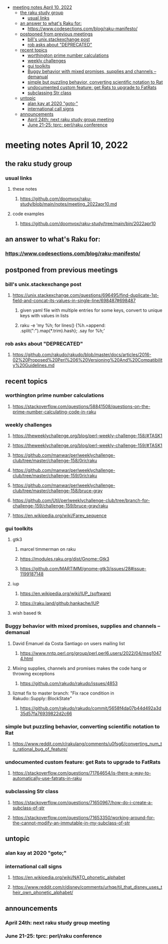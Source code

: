 - [meeting notes April 10, 2022](#org2f25164)
  - [the raku study group](#org2140786)
    - [usual links](#org3a7e533)
  - [an answer to what's Raku for:](#orgad27624)
    - [<https://www.codesections.com/blog/raku-manifesto/>](#orgeee98a3)
  - [postponed from previous meetings](#org45eec6d)
    - [bill's unix.stackexchange post](#orgf65ad9f)
    - [rob asks about "DEPRECATED"](#org987d3ad)
  - [recent topics](#org67306f1)
    - [worthington prime number calculations](#orgddf2bdd)
    - [weekly challenges](#orgbb1f3fa)
    - [gui toolkits](#orga018eff)
    - [Buggy behavior with mixed promises, supplies and channels &#x2013; demanual](#orgcf2b867)
    - [simple but puzzling behavior, converting scientific notation to Rat](#org04cbdd9)
    - [undocumented custom feature: get Rats to upgrade to FatRats](#org63fcdfe)
    - [subclassing Str class](#orgf17715f)
  - [untopic](#org3c9c875)
    - [alan kay at 2020 "goto;"](#org73fd75c)
    - [international call signs](#org55c2d37)
  - [announcements](#orgda96a65)
    - [April 24th: next raku study group meeting](#org5871ed1)
    - [June 21-25: tprc: perl/raku conference](#org43bfd21)


<a id="org2f25164"></a>

# meeting notes April 10, 2022


<a id="org2140786"></a>

## the raku study group


<a id="org3a7e533"></a>

### usual links

1.  these notes

    1.  <https://github.com/doomvox/raku-study/blob/main/notes/meeting_2022apr10.md>

2.  code examples

    1.  <https://github.com/doomvox/raku-study/tree/main/bin/2022apr10>


<a id="orgad27624"></a>

## an answer to what's Raku for:


<a id="orgeee98a3"></a>

### <https://www.codesections.com/blog/raku-manifesto/>


<a id="org45eec6d"></a>

## postponed from previous meetings


<a id="orgf65ad9f"></a>

### bill's unix.stackexchange post

1.  <https://unix.stackexchange.com/questions/696495/find-duplicate-1st-field-and-concat-its-values-in-single-line/698487#698487>

    1.  given yaml file with multiple entries for some keys, convert to unique keys with values in lists
    
    2.  raku -e 'my %h; for lines() {%h.=append: .split(":").map(\*.trim).hash}; .say for %h;'


<a id="org987d3ad"></a>

### rob asks about "DEPRECATED"

1.  <https://github.com/rakudo/rakudo/blob/master/docs/articles/2016-02%20Proposed%20Perl%206%20Versioning%20And%20Compatibility%20Guidelines.md>


<a id="org67306f1"></a>

## recent topics


<a id="orgddf2bdd"></a>

### worthington prime number calculations

1.  <https://stackoverflow.com/questions/58841508/questions-on-the-prime-number-calculating-code-in-raku>


<a id="orgbb1f3fa"></a>

### weekly challenges

1.  <https://theweeklychallenge.org/blog/perl-weekly-challenge-158/#TASK1>

2.  <https://theweeklychallenge.org/blog/perl-weekly-challenge-159/#TASK1>

3.  <https://github.com/manwar/perlweeklychallenge-club/tree/master/challenge-158/0rir/raku>

4.  <https://github.com/manwar/perlweeklychallenge-club/tree/master/challenge-159/0rir/raku>

5.  <https://github.com/manwar/perlweeklychallenge-club/tree/master/challenge-158/bruce-gray>

6.  <https://github.com/Util/perlweeklychallenge-club/tree/branch-for-challenge-159/challenge-159/bruce-gray/raku>

7.  <https://en.wikipedia.org/wiki/Farey_sequence>


<a id="orga018eff"></a>

### gui toolkits

1.  gtk3

    1.  marcel timmerman on raku
    
    2.  <https://modules.raku.org/dist/Gnome::Gtk3>
    
    3.  <https://github.com/MARTIMM/gnome-gtk3/issues/28#issue-1199187148>

2.  iup

    1.  <https://en.wikipedia.org/wiki/IUP_(software)>
    
    2.  <https://raku.land/github:hankache/IUP>

3.  wish based tk


<a id="orgcf2b867"></a>

### Buggy behavior with mixed promises, supplies and channels &#x2013; demanual

1.  David Emanuel da Costa Santiago on users mailing list

    1.  <https://www.nntp.perl.org/group/perl.perl6.users/2022/04/msg10474.html>

2.  Mixing supplies, channels and promises makes the code hang or throwing exceptions

    1.  <https://github.com/rakudo/rakudo/issues/4853>

3.  lizmat fix to master branch: "Fix race condition in Rakudo::Supply::BlockState"

    1.  <https://github.com/rakudo/rakudo/commit/5658f4da07b44d492a3d35d57fa76939822d2c66>


<a id="org04cbdd9"></a>

### simple but puzzling behavior, converting scientific notation to Rat

1.  <https://www.reddit.com/r/rakulang/comments/u0fsg6/converting_num_to_rational_bug_of_feature/>


<a id="org63fcdfe"></a>

### undocumented custom feature: get Rats to upgrade to FatRats

1.  <https://stackoverflow.com/questions/71764654/is-there-a-way-to-automatically-use-fatrats-in-raku>


<a id="orgf17715f"></a>

### subclassing Str class

1.  <https://stackoverflow.com/questions/71650967/how-do-i-create-a-subclass-of-str>

2.  <https://stackoverflow.com/questions/71653350/working-around-for-the-cannot-modify-an-immutable-in-my-subclass-of-str>


<a id="org3c9c875"></a>

## untopic


<a id="org73fd75c"></a>

### alan kay at 2020 "goto;"


<a id="org55c2d37"></a>

### international call signs

1.  <https://en.wikipedia.org/wiki/NATO_phonetic_alphabet>

2.  <https://www.reddit.com/r/disney/comments/urhqe/til_that_disney_uses_their_own_phonetic_alphabet/>


<a id="orgda96a65"></a>

## announcements


<a id="org5871ed1"></a>

### April 24th: next raku study group meeting


<a id="org43bfd21"></a>

### June 21-25: tprc: perl/raku conference

